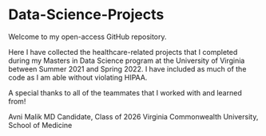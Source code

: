 # Data-Science-Projects

Welcome to my open-access GitHub repository.

Here I have collected the healthcare-related projects that I completed during my Masters in Data Science program at the University of Virginia between Summer 2021 and Spring 2022. I have included as much of the code as I am able without violating HIPAA.

A special thanks to all of the teammates that I worked with and learned from!


Avni Malik
MD Candidate, Class of 2026
Virginia Commonwealth University, School of Medicine
